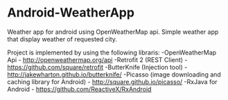 # Android-WeatherApp
Weather app for android using OpenWeatherMap api. Simple weather app that display weather of requested city.

Project is implemented by using the following libraris:
-OpenWeatherMap Api - http://openweathermap.org/api
-Retrofit 2 (REST Client) - https://github.com/square/retrofit
-ButterKnife (Injection tool) - http://jakewharton.github.io/butterknife/
-Picasso (image downloading and caching library for Android) - http://square.github.io/picasso/
-RxJava for Android - https://github.com/ReactiveX/RxAndroid


